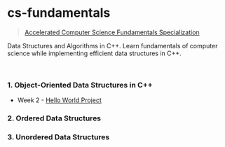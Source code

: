 # cs-fundamentals

> [Accelerated Computer Science Fundamentals Specialization](https://www.coursera.org/specializations/cs-fundamentals)
>

Data Structures and Algorithms in C++. Learn fundamentals of computer science while implementing efficient data structures in C++.

<br>

### 1. Object-Oriented Data Structures in C++

- Week 2 - [Hello World Project](/Object-Oriented_Data_Structures_in_C++/project/01_hello_world/)

### 2. Ordered Data Structures

### 3. Unordered Data Structures
